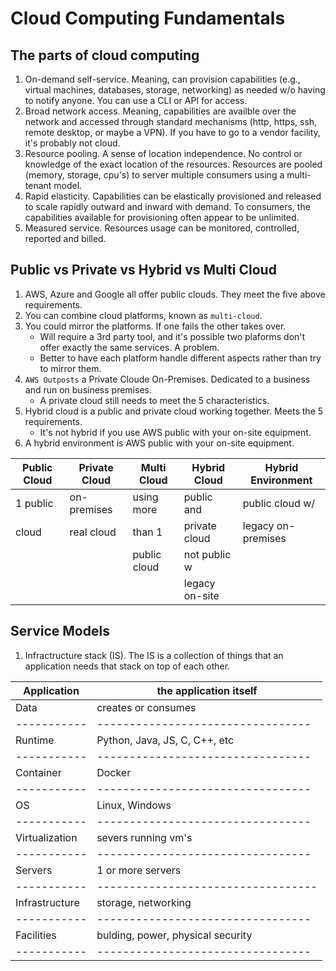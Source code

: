 # Cloud Computing Fundamentals

## The parts of cloud computing
1. On-demand self-service. Meaning, can provision capabilities (e.g., virtual machines, databases, storage, networking) as needed w/o having to notify anyone.  You can use a CLI or API for access.
2. Broad network access.  Meaning, capabilities are availble over the network and accessed through standard mechanisms (http, https, ssh, remote desktop, or maybe a VPN).  If you have to go to a vendor facility, it's probably not cloud.
3. Resource pooling. A sense of location independence. No control or knowledge of the exact location of the resources. Resources are pooled (memory, storage, cpu's) to server multiple consumers using a multi-tenant model.
4. Rapid elasticity. Capabilities can be elastically provisioned and released to scale rapidly outward and inward with demand.  To consumers, the capabilities available for provisioning often appear to be unlimited.
5. Measured service. Resources usage can be monitored, controlled, reported and billed.


## Public vs Private vs Hybrid vs Multi Cloud
1. AWS, Azure and Google all offer public clouds.  They meet the five above requirements.
2. You can combine cloud platforms, known as ```multi-cloud```.
3. You could mirror the platforms.  If one fails the other takes over.
    * Will require a 3rd party tool, and it's possible two plaforms don't offer exactly the same services. A problem.
    * Better to have each platform handle different aspects rather than try to mirror them.
4. ```AWS Outposts``` a Private Cloude On-Premises.  Dedicated to a business and run on business premises. 
    * A private cloud still needs to meet the 5 characteristics. 
5. Hybrid cloud is a public and private cloud working together.  Meets the 5 requirements.
    * It's not hybrid if you use AWS public with your on-site equipment.
6. A hybrid environment is AWS public with your on-site equipment.     

| Public Cloud | Private Cloud| Multi Cloud | Hybrid Cloud | Hybrid Environment |
| ------------ | ------------ | ------------| ------------ | ------------------ |
|  1 public    | on-premises  |  using more |  public and  | public cloud w/    |
|   cloud      |  real cloud  |    than 1   | private cloud| legacy on-premises |
|              |              | public cloud| not public w |
|              |              |             |legacy on-site|


## Service Models
1. Infractructure stack (IS). The IS is a collection of things that an application needs that stack on top of each other.


| Application    | the application itself            |
| -----------    | --------------------------------- |
| Data           | creates or consumes               |
| -----------    | --------------------------------- |
| Runtime        | Python, Java, JS, C, C++, etc     |
| -----------    | --------------------------------- |
| Container      | Docker                            |
| -----------    | --------------------------------- |
| OS             | Linux, Windows                    |
| -----------    | --------------------------------- |
| Virtualization | severs running vm's               |
| -----------    | --------------------------------- |
| Servers        | 1 or more servers                 |
| -----------    | ----------------------------------|
| Infrastructure | storage, networking               |
| -----------    | --------------------------------- |
| Facilities     | bulding, power, physical security |
| -----------    | --------------------------------- |